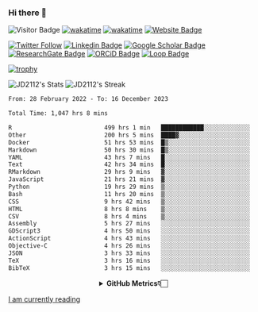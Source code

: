 ### Hi there 👋
![Visitor Badge](https://visitor-badge.laobi.icu/badge?page_id=JD2112.JD2112)
[![wakatime](https://github.com/JD2112/JD2112/actions/workflows/waka-readme.yml/badge.svg)](https://github.com/JD2112/JD2112/actions/workflows/waka-readme.yml)
[![wakatime](https://wakatime.com/badge/user/fe95275f-909a-4147-a45d-624981173898.svg)](https://wakatime.com/@fe95275f-909a-4147-a45d-624981173898)
[![Website Badge](https://img.shields.io/badge/website-informational?style=flat-square)](http://jyotirmoydas.netlify.app)

[![Twitter Follow](https://img.shields.io/twitter/follow/jyotirmoy21?style=social)](https://twitter.com/jyotirmoy21)
[![Linkedin Badge](https://img.shields.io/badge/-jyotirmoy-blue?style=plastic&logo=Linkedin&logoColor=white&link=https://www.linkedin.com/in/dasjyotirmoy/)](https://www.linkedin.com/in/dasjyotirmoy/)
[![Google Scholar Badge](https://img.shields.io/badge/-jyotirmoy-blue?style=plastic&logo=GoogleScholar&logoColor=white&link=https://scholar.google.se/citations?user=IMBYOv8AAAAJ&hl=en)](https://scholar.google.se/citations?user=IMBYOv8AAAAJ&hl=en)
[![ResearchGate Badge](https://img.shields.io/badge/-jyotirmoy-cyan?style=plastic&logo=ResearchGate&logoColor=white&link=https://www.researchgate.net/profile/Jyotirmoy-Das-3)](https://www.researchgate.net/profile/Jyotirmoy-Das-3)
[![ORCiD Badge](https://img.shields.io/badge/-jyotirmoy-green?style=plastic&logo=orcid&logoColor=white&link=https://orcid.org/0000-0002-5649-4658)](https://orcid.org/0000-0002-5649-4658)
[![Loop Badge](https://img.shields.io/badge/-jyotirmoy-orange?style=plastic&logo=Loop&logoColor=white&link=https://loop.frontiersin.org/people/1519976/overview)](https://loop.frontiersin.org/people/1519976/overview)

[![trophy](https://github-profile-trophy.vercel.app/?username=JD2112)](https://github.com/ryo-ma/github-profile-trophy)

<!--
**JD2112/JD2112** is a ✨ _special_ ✨ repository because its `README.md` (this file) appears on your GitHub profile.

Here are some ideas to get you started:

- 🔭 I’m currently working on ...
- 🌱 I’m currently learning ...
- 👯 I’m looking to collaborate on ...
- 🤔 I’m looking for help with ...
- 💬 Ask me about ...
- 📫 How to reach me: ...
- 😄 Pronouns: ...
- ⚡ Fun fact: ...
![JD2112's Top Languages](https://github-readme-stats.vercel.app/api/top-langs/?username=JD2112&theme=vue-dark&show_icons=true&hide_border=true&layout=compact)
-->
![JD2112's Stats](https://github-readme-stats.vercel.app/api?username=JD2112&theme=vue-dark&show_icons=true&hide_border=true&count_private=true)
![JD2112's Streak](https://github-readme-streak-stats.herokuapp.com/?user=JD2112&theme=vue-dark&hide_border=true)





<!--START_SECTION:waka-->

```txt
From: 28 February 2022 - To: 16 December 2023

Total Time: 1,047 hrs 8 mins

R                          499 hrs 1 min   ████████████░░░░░░░░░░░░░   47.66 %
Other                      200 hrs 5 mins  ████▓░░░░░░░░░░░░░░░░░░░░   19.11 %
Docker                     51 hrs 53 mins  █▒░░░░░░░░░░░░░░░░░░░░░░░   04.95 %
Markdown                   50 hrs 30 mins  █▒░░░░░░░░░░░░░░░░░░░░░░░   04.82 %
YAML                       43 hrs 7 mins   █░░░░░░░░░░░░░░░░░░░░░░░░   04.12 %
Text                       42 hrs 34 mins  █░░░░░░░░░░░░░░░░░░░░░░░░   04.07 %
RMarkdown                  29 hrs 9 mins   ▓░░░░░░░░░░░░░░░░░░░░░░░░   02.78 %
JavaScript                 21 hrs 21 mins  ▓░░░░░░░░░░░░░░░░░░░░░░░░   02.04 %
Python                     19 hrs 29 mins  ▒░░░░░░░░░░░░░░░░░░░░░░░░   01.86 %
Bash                       11 hrs 20 mins  ▒░░░░░░░░░░░░░░░░░░░░░░░░   01.08 %
CSS                        9 hrs 42 mins   ▒░░░░░░░░░░░░░░░░░░░░░░░░   00.93 %
HTML                       8 hrs 8 mins    ▒░░░░░░░░░░░░░░░░░░░░░░░░   00.78 %
CSV                        8 hrs 4 mins    ▒░░░░░░░░░░░░░░░░░░░░░░░░   00.77 %
Assembly                   5 hrs 27 mins   ░░░░░░░░░░░░░░░░░░░░░░░░░   00.52 %
GDScript3                  4 hrs 50 mins   ░░░░░░░░░░░░░░░░░░░░░░░░░   00.46 %
ActionScript               4 hrs 43 mins   ░░░░░░░░░░░░░░░░░░░░░░░░░   00.45 %
Objective-C                4 hrs 26 mins   ░░░░░░░░░░░░░░░░░░░░░░░░░   00.42 %
JSON                       3 hrs 33 mins   ░░░░░░░░░░░░░░░░░░░░░░░░░   00.34 %
TeX                        3 hrs 16 mins   ░░░░░░░░░░░░░░░░░░░░░░░░░   00.31 %
BibTeX                     3 hrs 15 mins   ░░░░░░░░░░░░░░░░░░░░░░░░░   00.31 %
```

<!--END_SECTION:waka-->

<div align="center">
    <details>
        <summary><b>GitHub Metrics👇🏻</b></summary>
    <br>
        
[Get Details](https://metrics.lecoq.io/insights/JD2112)
    </details>
</div>

<a target="_blank" href="https://www.goodreads.com/user/show/21242415-jyotirmoy-das">I am currently reading</a>


